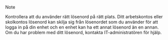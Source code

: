   > [!NOTE]
  > Kontrollera att du använder rätt lösenord på rätt plats. Ditt arbetskontos eller skolkontos lösenord kan skilja sig från lösenordet som du använder för att logga in på din enhet och en enhet kan ha ett annat lösenord än en annan. Om du har problem med ditt lösenord, kontakta IT-administratören för hjälp.
